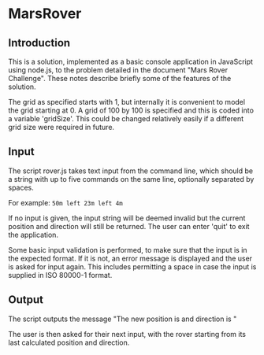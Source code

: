 # MarsRover

## Introduction
This is a solution, implemented as a basic console application in JavaScript using node.js, to the problem detailed in the document "Mars Rover Challenge". These notes describe briefly some of the features of the solution.

The grid as specified starts with 1, but internally it is convenient to model the grid starting at 0. A grid of 100 by 100 is specified and this is coded into a variable 'gridSize'. This could be changed relatively easily if a different grid size were required in future.

## Input
The script rover.js takes text input from the command line, which should be a string with up to five commands on the same line, optionally separated by spaces.

For example: `50m left 23m left 4m`

If no input is given, the input string will be deemed invalid but the current position and direction will still be returned. The user can enter 'quit' to exit the application.

Some basic input validation is performed, to make sure that the input is in the expected format. If it is not, an error message is displayed and the user is asked for input again. This includes permitting a space in case the input is supplied in ISO 80000-1 format.

## Output
The script outputs the message "The new position is <position> and direction is <direction>"
  
The user is then asked for their next input, with the rover starting from its last calculated position and direction.
